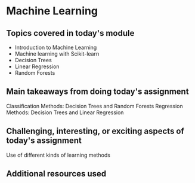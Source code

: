 # Machine Learning

## Topics covered in today's module

* Introduction to Machine Learning
* Machine learning with Scikit-learn
* Decision Trees
* Linear Regression
* Random Forests

## Main takeaways from doing today's assignment
Classification Methods: Decision Trees and Random Forests
Regression Methods: Decision Trees and Linear Regression

## Challenging, interesting, or exciting aspects of today's assignment
Use of different kinds of learning methods

## Additional resources used 
<To be filled>
